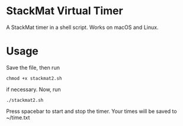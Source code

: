 <h1>StackMat Virtual Timer</h1>
A StackMat timer in a shell script. Works on macOS and Linux.
<h1>Usage</h1>
Save the file, then run

```
chmod +x stackmat2.sh
```

if necessary. Now, run

```
./stackmat2.sh
```

Press spacebar to start and stop the timer. Your times will be saved to ~/time.txt
